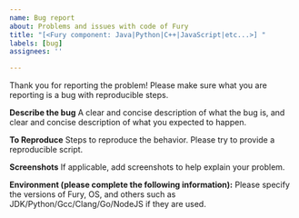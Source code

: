 ```yaml
---
name: Bug report
about: Problems and issues with code of Fury
title: "[<Fury component: Java|Python|C++|JavaScript|etc...>] "
labels: [bug]
assignees: ''

---
```


Thank you for reporting the problem!
Please make sure what you are reporting is a bug with reproducible steps. 

**Describe the bug**
A clear and concise description of what the bug is, and clear and concise description of what you expected to happen.

**To Reproduce**
Steps to reproduce the behavior.
Please try to provide a reproducible script.

**Screenshots**
If applicable, add screenshots to help explain your problem.

**Environment (please complete the following information):**
Please specify the versions of Fury, OS, and others such as JDK/Python/Gcc/Clang/Go/NodeJS if they are used.
